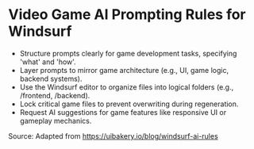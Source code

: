 # Video Game AI Prompting Rules for Windsurf

- Structure prompts clearly for game development tasks, specifying 'what' and 'how'.
- Layer prompts to mirror game architecture (e.g., UI, game logic, backend systems).
- Use the Windsurf editor to organize files into logical folders (e.g., /frontend, /backend).
- Lock critical game files to prevent overwriting during regeneration.
- Request AI suggestions for game features like responsive UI or gameplay mechanics.

Source: Adapted from https://uibakery.io/blog/windsurf-ai-rules
